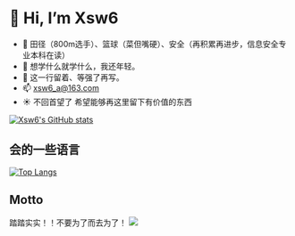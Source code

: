 # 👋 Hi, I’m Xsw6
- 👀 田径（800m选手）、篮球（菜但嘴硬）、安全（再积累再进步，信息安全专业本科在读）
- 🌱 想学什么就学什么，我还年轻。
- 💞️ 这一行留着、等强了再写。
- 📫 xsw6_a@163.com
- :sunny: 不回首望了 希望能够再这里留下有价值的东西
<!---
Xsw6/Xsw6 is a ✨ special ✨ repository because its `README.md` (this file) appears on your GitHub profile.
You can click the Preview link to take a look at your changes.
--->
[![Xsw6's GitHub stats](https://github-readme-stats.vercel.app/api?username=Xsw6&show_icons=true)](https://github.com/anuraghazra/github-readme-stats)

## 会的一些语言
[![Top Langs](https://github-readme-stats.vercel.app/api/top-langs/?username=Xsw6&layout=compact)](https://github.com/anuraghazra/github-readme-stats)

## Motto
踏踏实实！！不要为了而去为了！
![](https://cdn.jsdelivr.net/gh/zx-creat/myblog@master/img/202208081105887.png)
